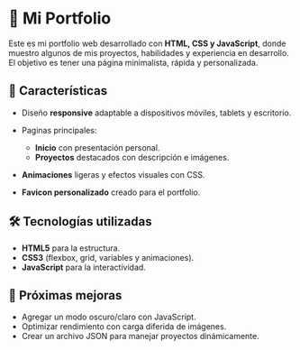 # 💼 Mi Portfolio

Este es mi portfolio web desarrollado con **HTML, CSS y JavaScript**, donde muestro algunos de mis proyectos, habilidades y experiencia en desarrollo.  
El objetivo es tener una página minimalista, rápida y personalizada.

## 🚀 Características

- Diseño **responsive** adaptable a dispositivos móviles, tablets y escritorio.  
- Paginas principales:
  - **Inicio** con presentación personal.
  - **Proyectos** destacados con descripción e imágenes.
  
- **Animaciones** ligeras y efectos visuales con CSS.  
- **Favicon personalizado** creado para el portfolio.  

## 🛠️ Tecnologías utilizadas

- **HTML5** para la estructura.  
- **CSS3** (flexbox, grid, variables y animaciones).  
- **JavaScript** para la interactividad.  

## 🌟 Próximas mejoras

-   Agregar un modo oscuro/claro con JavaScript.
-   Optimizar rendimiento con carga diferida de imágenes.
-   Crear un archivo JSON para manejar proyectos dinámicamente.